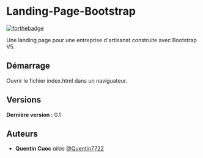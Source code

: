# Landing-Page-Bootstrap

[![forthebadge](https://forthebadge.com/images/badges/uses-html.svg)](https://forthebadge.com)

Une landing page pour une entreprise d'artisanat construite avec Bootstrap V5.

## Démarrage

Ouvrir le fichier index.html dans un naviguateur.

## Versions

**Dernière version :** 0.1

## Auteurs

- **Quentin Cuoc** _alias_ [@Quentin7722](https://github.com/Quentin7722)
